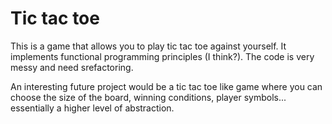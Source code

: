 # Tic tac toe

This is a game that allows you to play tic tac toe against yourself. It implements functional programming principles (I think?). The code is very messy and need srefactoring.

An interesting future project would be a tic tac toe like game where you can choose the size of the board, winning conditions, player symbols... essentially a higher level of abstraction.
